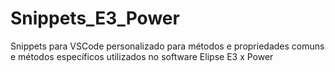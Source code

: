 # Snippets_E3_Power
Snippets para VSCode personalizado para métodos e propriedades comuns e métodos específicos utilizados no software Elipse E3 x Power
